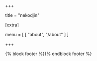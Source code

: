 +++

title = "nekodjin"

[extra]

menu = [
    [ "about", "/about" ]
]

+++

{% block footer %}{% endblock footer %}
